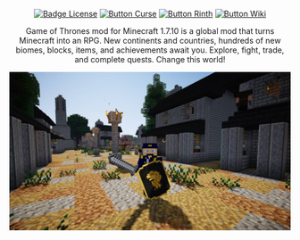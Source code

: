 <div align = "center">

[![Badge License]][License]
[![Button Curse]][Curse]
[![Button Rinth]][Rinth]
[![Button Wiki]][Wiki]

Game of Thrones mod for Minecraft 1.7.10 is a global mod that turns Minecraft into an RPG.
New continents and countries, hundreds of new biomes, blocks, items, and achievements await you.
Explore, fight, trade, and complete quests. Change this world!

![Logo]

</div>

<!----------------------------------------------------------------------------->

[License]: LICENSE

[Curse]: https://www.curseforge.com/minecraft/mc-mods/gotminecraftmod

[Rinth]: https://modrinth.com/mod/gotminecraftmod

[Logo]: readme.jpg

[Wiki]: https://gotminecraftmod.fandom.com/ru

[Badge License]: https://img.shields.io/badge/License-GPL_3-0167a0.svg?style=for-the-badge&labelColor=blue

[Button Curse]: https://img.shields.io/badge/Download-f16436.svg?style=for-the-badge&logoColor=white&logo=CurseForge

[Button Rinth]: https://img.shields.io/badge/Download-f16436.svg?style=for-the-badge&color=green&logoColor=white&logo=Modrinth

[Button Wiki]: https://img.shields.io/badge/Wiki-FA005A.svg?style=for-the-badge&logoColor=white&logo=Fandom
